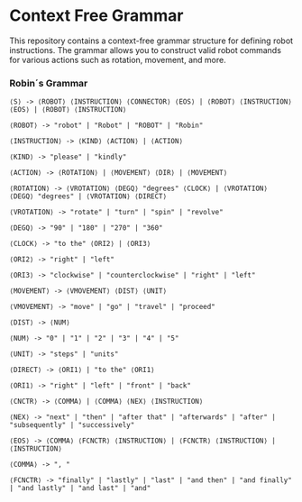 # Context Free Grammar
This repository contains a context-free grammar structure for defining robot instructions. The grammar allows you to construct valid robot commands for various actions such as rotation, movement, and more.

### Robin´s Grammar

```
⟨S⟩ -> ⟨ROBOT⟩ ⟨INSTRUCTION⟩ ⟨CONNECTOR⟩ ⟨EOS⟩ | ⟨ROBOT⟩ ⟨INSTRUCTION⟩ ⟨EOS⟩ | ⟨ROBOT⟩ ⟨INSTRUCTION⟩
  
⟨ROBOT⟩ -> "robot" | "Robot" | "ROBOT" | "Robin"
  
⟨INSTRUCTION⟩ -> ⟨KIND⟩ ⟨ACTION⟩ | ⟨ACTION⟩

⟨KIND⟩ -> "please" | "kindly" 

⟨ACTION⟩ -> ⟨ROTATION⟩ | ⟨MOVEMENT⟩ ⟨DIR⟩ | ⟨MOVEMENT⟩

⟨ROTATION⟩ -> ⟨VROTATION⟩ ⟨DEGQ⟩ "degrees" ⟨CLOCK⟩ | ⟨VROTATION⟩ ⟨DEGQ⟩ "degrees" | ⟨VROTATION⟩ ⟨DIRECT⟩

⟨VROTATION⟩ -> "rotate" | "turn" | "spin" | "revolve"

⟨DEGQ⟩ -> "90" | "180" | "270" | "360"

⟨CLOCK⟩ -> "to the" ⟨ORI2⟩ | ⟨ORI3⟩
 
⟨ORI2⟩ -> "right" | "left"

⟨ORI3⟩ -> "clockwise" | "counterclockwise" | "right" | "left"
 
⟨MOVEMENT⟩ -> ⟨VMOVEMENT⟩ ⟨DIST⟩ ⟨UNIT⟩
  
⟨VMOVEMENT⟩ -> "move" | "go" | "travel" | "proceed"

⟨DIST⟩ -> ⟨NUM⟩
 
⟨NUM⟩ -> "0" | "1" | "2" | "3" | "4" | "5"

⟨UNIT⟩ -> "steps" | "units"

⟨DIRECT⟩ -> ⟨ORI1⟩ | "to the" ⟨ORI1⟩

⟨ORI1⟩ -> "right" | "left" | "front" | "back"
  
⟨CNCTR⟩ -> ⟨COMMA⟩ | ⟨COMMA⟩ ⟨NEX⟩ ⟨INSTRUCTION⟩

⟨NEX⟩ -> "next" | "then" | "after that" | "afterwards" | "after" | "subsequently" | "successively"

⟨EOS⟩ -> ⟨COMMA⟩ ⟨FCNCTR⟩ ⟨INSTRUCTION⟩ | ⟨FCNCTR⟩ ⟨INSTRUCTION⟩ | ⟨INSTRUCTION⟩
  
⟨COMMA⟩ -> ", "
  
⟨FCNCTR⟩ -> "finally" | "lastly" | "last" | "and then" | "and finally" | "and lastly" | "and last" | "and"
```
